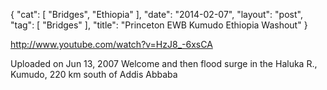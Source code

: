 {
   "cat": [
      "Bridges",
      "Ethiopia"
   ],
   "date": "2014-02-07",
   "layout": "post",
   "tag": [
      "Bridges"
   ],
   "title": "Princeton EWB Kumudo Ethiopia Washout"
}

http://www.youtube.com/watch?v=HzJ8_-6xsCA

Uploaded on Jun 13, 2007
Welcome and then flood surge in the Haluka R., Kumudo, 220 km south of Addis Abbaba